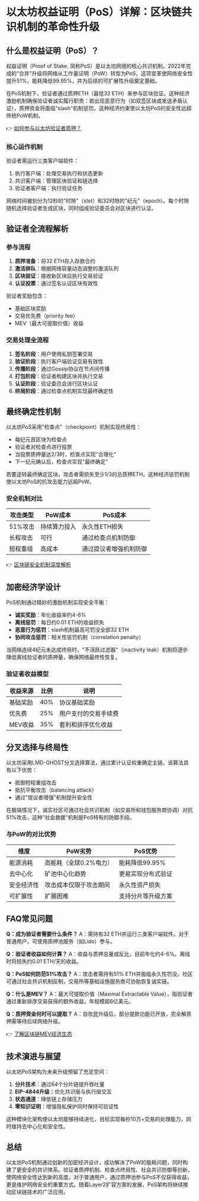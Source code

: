 # 以太坊权益证明（PoS）详解：区块链共识机制的革命性升级

## 什么是权益证明（PoS）？

权益证明（Proof of Stake, 简称PoS）是以太坊网络的核心共识机制。2022年完成的"合并"升级将网络从工作量证明（PoW）转型为PoS，这项变革使网络安全性提升51%，能耗降低99.95%，并为后续的可扩展性升级奠定基础。

在PoS机制下，验证者通过质押ETH（最低32 ETH）来参与区块验证。这种经济激励机制确保验证者诚实履行职责：若出现恶意行为（如双签区块或发送矛盾认证），质押资金将面临"slash"机制惩罚。这种经济约束使以太坊PoS的安全性远超传统PoW机制。

👉 [如何参与以太坊验证者质押？](https://bit.ly/okx_welcome)

### 核心运作机制

验证者需运行三类客户端软件：
1. 执行客户端：处理交易执行和状态更新
2. 共识客户端：管理区块验证和链选择
3. 验证者客户端：执行验证任务

网络时间被划分为12秒的"时隙"（slot）和32时隙的"纪元"（epoch）。每个时隙随机选择验证者生成区块，同时组成验证委员会对区块进行认证。

## 验证者全流程解析

### 参与流程
1. **质押准备**：将32 ETH存入存款合约
2. **激活排队**：根据网络容量动态调整的激活队列
3. **区块验证**：接收新区块后执行交易验证
4. **认证投票**：通过签名认证区块有效性

验证者奖励包含：
- 基础区块奖励
- 交易优先费（priority fee）
- MEV（最大可提取价值）收益

### 交易处理全流程
1. **签名阶段**：用户使用私钥签署交易
2. **验证阶段**：执行客户端验证交易有效性
3. **传播阶段**：通过Gossip协议在节点间传播
4. **打包阶段**：验证者构建区块并执行交易
5. **认证阶段**：验证委员会进行区块认证
6. **终局阶段**：通过检查点机制实现最终确定性

## 最终确定性机制

以太坊PoS采用"检查点"（checkpoint）机制实现终局性：
- 每纪元首区块为检查点
- 验证者对检查点进行投票
- 当投票质押量达2/3时，检查点实现"合理化"
- 下一纪元确认后，检查点实现"最终确定"

若要逆转最终确定区块，攻击者需损失至少1/3的总质押ETH。这种经济惩罚机制使以太坊PoS的抗攻击能力远超PoW。

### 安全机制对比

| 攻击类型       | PoW成本         | PoS成本               |
|----------------|----------------|-----------------------|
| 51%攻击        | 持续算力投入   | 永久性ETH损失         |
| 长程攻击       | 可行           | 通过检查点机制防御    |
| 短程重组       | 高成本         | 通过提议者增强机制防御|

👉 [区块链安全机制深度解析](https://bit.ly/okx_welcome)

## 加密经济学设计

PoS机制通过精妙的激励机制实现安全平衡：
- **诚实奖励**：年化收益率约4-6%
- **离线惩罚**：每日约0.01 ETH的收益损失
- **恶意行为惩罚**：slash机制最高可罚没全部32 ETH
- **协同攻击惩罚**：相关性惩罚机制（correlation penalty）

当网络连续4纪元未达成终局时，"不活跃过滤器"（inactivity leak）机制将逐步降低离线验证者的质押量，确保网络最终性恢复。

### 验证者收益模型

| 收益来源       | 比例   | 说明                     |
|----------------|--------|--------------------------|
| 基础奖励       | 40%    | 协议基础奖励             |
| 优先费         | 25%    | 用户支付的交易手续费     |
| MEV收益        | 35%    | 套利和排序优化收益       |

## 分叉选择与终局性

以太坊采用LMD-GHOST分叉选择算法，通过累计认证权重确定主链。该算法具有以下优势：
- 抵御短程重组攻击
- 抵抗平衡攻击（balancing attack）
- 通过"提议者增强"机制提升安全性

在极端情况下，诚实社区可通过社会共识机制（如交易所和钱包服务商协调）对抗51%攻击，这种"社会救援"机制是PoS特有的防御手段。

### 与PoW的对比优势

| 维度           | PoW劣势                  | PoS优势                  |
|----------------|--------------------------|--------------------------|
| 能源消耗       | 高能耗（全球0.2%电力）   | 能耗降低99.95%          |
| 去中心化       | 矿池中心化趋势           | 更易实现分布式验证       |
| 安全经济性     | 攻击成本仅限于攻击期间   | 永久性资产损失           |
| 可扩展性       | 扩展困难                 | 支持分片等升级方案       |

## FAQ常见问题

**Q：成为验证者需要什么条件？**
A：需持有32 ETH并运行三类客户端软件。对于普通用户，可使用质押池服务（如Lido）参与。

**Q：验证者收益如何计算？**
A：收益与质押总量成反比，目前年化约4-6%。离线时将损失约0.01 ETH/天的收益。

**Q：PoS如何防范51%攻击？**
A：攻击者需持有51% ETH并面临永久性罚没。社区可通过社会共识机制反制，交易所等基础设施服务商可协助恢复诚实链。

**Q：什么是MEV？**
A：最大可提取价值（Maximal Extractable Value），指验证者通过重新排序交易获得的额外收益，年规模超6亿美元。

**Q：质押资金何时可以提取？**
A：自坎昆升级后，部分提款功能已开放，完全解质押需等待后续网络升级。

👉 [了解区块链MEV经济生态](https://bit.ly/okx_welcome)

## 技术演进与展望

以太坊PoS架构为未来升级预留了充足空间：
1. **分片技术**：通过64个分片链提升吞吐量
2. **EIP-4844升级**：优化共识层与执行层交互
3. **状态通道**：降低链上存储压力
4. **零知识证明**：增强隐私保护同时保持可验证性

这种模块化架构使以太坊能够持续进化，目标实现每秒10万+交易的处理能力，同时维持去中心化和安全性。

## 总结

以太坊PoS机制通过创新的加密经济设计，成功解决了PoW的能耗问题，同时构建了更安全的共识体系。验证者质押机制、检查点终局性、社会共识防御等创新，使网络安全性达到新的高度。对于普通用户，通过质押池参与PoS不仅获得收益，更是维护网络安全的重要方式。随着Layer2扩容方案的发展，PoS架构将继续推动区块链技术的广泛应用。
